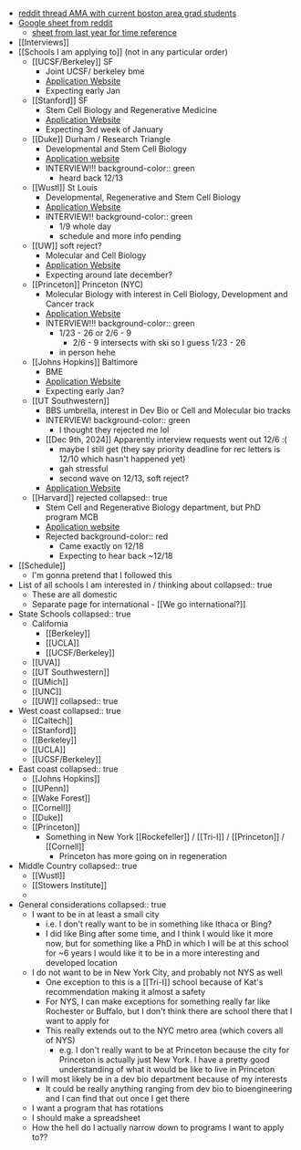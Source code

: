 - [reddit thread AMA with current boston area grad students](https://www.reddit.com/r/gradadmissions/comments/1h52llk/we_are_phd_students_in_computational_biology/)
- [Google sheet from reddit](https://docs.google.com/spreadsheets/d/1PyZQYSXY2JAG2x--fZFClshIMkmmHwhx7Ez58VaGoFc/edit?gid=1252869988#gid=1252869988)
	- [sheet from last year for time reference](https://docs.google.com/spreadsheets/d/1aSYBktWKtf_MEPw7TQVcxdwTJAXesi_Ws9PpBLe3eH0/edit?gid=0#gid=0)
- [[Interviews]]
- [[Schools I am applying to]] (not in any particular order)
	- [[UCSF/Berkeley]] SF
		- Joint UCSF/ berkeley bme
		- [Application Website](https://gradapp.berkeley.edu/apply/?_ga=2.101205697.1389077666.1684431286-1279699581.1683569673)
		- Expecting early Jan
	- [[Stanford]] SF
		- Stem Cell Biology and Regenerative Medicine
		- [Application Website](https://applygrad.stanford.edu/portal/grad-app)
		- Expecting 3rd week of January
	- [[Duke]] Durham / Research Triangle
		- Developmental and Stem Cell Biology
		- [Application website](https://applygp.duke.edu/apply/?sr=ff282888-94bf-4e9e-af2b-868e6f1c72a1)
		- INTERVIEW!!!
		  background-color:: green
			- heard back 12/13
	- [[Wustl]] St Louis
		- Developmental, Regenerative and Stem Cell Biology
		- [Application Website](https://gradadmit.wustl.edu/account/login)
		- INTERVIEW!!
		  background-color:: green
			- 1/9 whole day
			- schedule and more info pending
	- [[UW]] soft reject?
		- Molecular and Cell Biology
		- [Application Website](https://apply.grad.uw.edu/account/login?r=/portal/gr_app)
		- Expecting around late december?
	- [[Princeton]] Princeton (NYC)
		- Molecular Biology with interest in Cell Biology, Development and Cancer track
		- [Application Website](https://graduate-apply.princeton.edu/apply/)
		- INTERVIEW!!!
		  background-color:: green
			- 1/23 - 26 or 2/6 - 9
				- 2/6 - 9 intersects with ski so I guess 1/23 - 26
			- in person hehe
	- [[Johns Hopkins]] Baltimore
		- BME
		- [Application Website](https://applygrad.jhu.edu/apply/?sr=61ab0eb5-7ac7-4dc0-9347-062f46b0ca6a)
		- Expecting early Jan?
	- [[UT Southwestern]]
		- BBS umbrella, interest in Dev Bio or Cell and Molecular bio tracks
		- INTERVIEW!
		  background-color:: green
			- I thought they rejected me lol
		- [[Dec 9th, 2024]] Apparently interview requests went out 12/6 :(
			- maybe I still get (they say priority deadline for rec letters is 12/10 which hasn't happened yet)
			- gah stressful
			- second wave on 12/13, soft reject?
		- [Application Website](https://apply.utsouthwestern.edu/grad/Security/Login.aspx?ReturnUrl=%2fgrad)
	- [[Harvard]] rejected
	  collapsed:: true
		- Stem Cell and Regenerative Biology department, but PhD program MCB
		- [Application website](https://apply.gsas.harvard.edu/portal/apply_now)
		- Rejected
		  background-color:: red
			- Came exactly on 12/18
			- Expecting to hear back ~12/18
- [[Schedule]]
	- I'm gonna pretend that I followed this
- List of all schools I am interested in / thinking about
  collapsed:: true
	- These are all domestic
	- Separate page for international - [[We go international?]]
- State Schools
  collapsed:: true
	- California
		- [[Berkeley]]
		- [[UCLA]]
		- [[UCSF/Berkeley]]
	- [[UVA]]
	- [[UT Southwestern]]
	- [[UMich]]
	- [[UNC]]
	- [[UW]]
	  collapsed:: true
- West coast
  collapsed:: true
	- [[Caltech]]
	- [[Stanford]]
	- [[Berkeley]]
	- [[UCLA]]
	- [[UCSF/Berkeley]]
- East coast
  collapsed:: true
	- [[Johns Hopkins]]
	- [[UPenn]]
	- [[Wake Forest]]
	- [[Cornell]]
	- [[Duke]]
	- [[Princeton]]
		- Something in New York [[Rockefeller]] / [[Tri-I]] / [[Princeton]] / [[Cornell]]
			- Princeton has more going on in regeneration
- Middle Country
  collapsed:: true
	- [[Wustl]]
	- [[Stowers Institute]]
	-
- General considerations
  collapsed:: true
	- I want to be in at least a small city
		- i.e. I don't really want to be in something like Ithaca or Bing?
		- I did like Bing after some time, and I think I would like it more now, but for something like a PhD in which I will be at this school for ~6 years I would like it to be in a more interesting and developed location
	- I do not want to be in New York City, and probably not NYS as well
		- One exception to this is a [[Tri-I]]  school because of Kat's recommendation making it almost a safety
		- For NYS, I can make exceptions for something really far like Rochester or Buffalo, but I don't think there are school there that I want to apply for
		- This really extends out to the NYC metro area (which covers all of NYS)
			- e.g. I don't really want to be at Princeton because the city for Princeton is actually just New York. I have a pretty good understanding of what it would be like to live in Princeton
	- I will most likely be in a dev bio department because of my interests
		- It could be really anything ranging from dev bio to bioengineering and I can find that out once I get there
	- I want a program that has rotations
	- I should make a spreadsheet
	- How the hell do I actually narrow down to programs I want to apply to??
